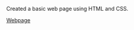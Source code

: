 Created a basic web page using HTML and CSS.

<a href="https://farhanasfar.github.io/HTML-CSS-Project/" target="_blank">Webpage</a>

